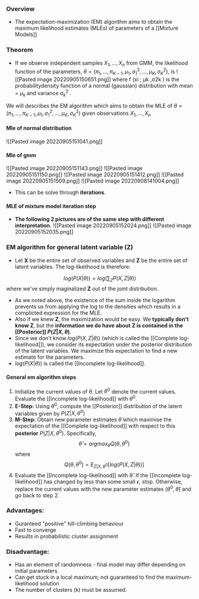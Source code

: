 ### Overview
- The expectation-maximization (EM) algorithm aims to obtain the maximum likelihood estimates (MLEs) of parameters of a [[Mixture Models]]

### Theorem
- If we observe independent samples $X_1,...,X_n$ from GMM, the likelihood function of the parameters, $θ = (π_1,...,π_{K −1},μ_1,σ^2_{1},...,μ_K ,σ^2_K )$, is
 ![[Pasted image 20220905150651.png]] 
where f (xi ; μk ,σ2k ) is the probabilitydensity function of a normal (gaussian) distribution with mean = $μ_k$ and variance $σ^2_k$ .

We will describes the EM algorithm which aims to obtain the MLE of $θ = (π_1,...,π_{K −1},μ_1,σ^2_{1},...,μ_K ,σ^2_K )$ given observations ${X_1,...,X_n}$


#### Mle of normal distribution
![[Pasted image 20220905151041.png]]


#### Mle of gmm
![[Pasted image 20220905151143.png]]
![[Pasted image 20220905151150.png]]
![[Pasted image 20220905151412.png]]
![[Pasted image 20220905151509.png]]
![[Pasted image 20220908141004.png]]

- This can be solve through **iterations**.

#### MLE of mixture model iteration step
- **The following 2 pictures are of the same step with different interpretation.**
![[Pasted image 20220905152024.png]]
![[Pasted image 20220905152035.png]]

### EM algorithm for general latent variable (Z)

- Let **X** be the entire set of observed variables and **Z** be the entire set of latent variables. The log-likelihood is therefore:

$$log(P(X|\theta)) = log(\sum_{Z}P(X,Z|\theta))$$
where we've simply maginalized **Z** out of the joint distribution.
- As we noted above, the existence of the sum inside the logarithm prevents us from applying the log to the densities which results in a complicted expression for the MLE.
- Also if we knew **Z**, the maximization would be easy. We **typically don't know Z**, but the **information we do have about** **Z is contained in the [[Posterior]] $P(Z|X,\theta)$**.
- Since we don't know $log(P(X,Z|\theta))$ (which is called the [[Complete log-likelihood]]), we consider its expectation under the posterior distribution of the latent variables. We maximize this expectation to find a new estimate for the parameters.
- $log(P(X|\theta))$ is called the [[Incomplete log-likelihood]].

#### General em algorithm steps
1. Initialize the current values of $\theta$. Let $\theta^0$ denote the current values. Evaluate the [[Incomplete log-likelihood]] with $\theta^0$.
2. **E-Step:** Using $\theta^0$, compute the [[Posterior]] distribution of the latent variables given by $P(Z|X,\theta^0)$
3. **M-Step:** Obtain new parameter estimates $\hat{\theta}$ which maximise the expectation of the [[Complete log-likelihood]] with respect to this **posterior** $P(Z|X,\theta^0)$. Specifically, $$\hat{\theta}=argmax_\theta Q(\theta, \theta^0)$$ where  $$Q(\theta, \theta^0)=E_{Z|X,\theta^0}[log(P(X,Z|\theta))]$$
4. Evaluate the [[Incomplete log-likelihood]] with $\hat{\theta}$. If the [[Incomplete log-likelihood]] has changed by less than some small $\epsilon$, stop. Otherwise, replace the current values with the new parameter estimates $(\theta^0,\hat{\theta})$ and go back to step 2.













### Advantages:
- Guranteed "positive" hill-climbing behaviour
- Fast to converge
- Results in probabilistic cluster assignment


### Disadvantage:
- Has an element of randomness - final model may differ depending on initial parameters.
- Can get stuck in a local maximum; not guaranteed to find the maximum-likelihood solution
- The number of clusters (k) must be assumed.

